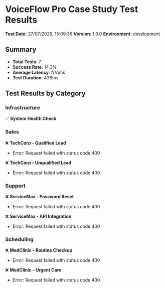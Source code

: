 # VoiceFlow Pro Case Study Test Results

**Test Date**: 27/07/2025, 15:09:35
**Version**: 1.0.0
**Environment**: development

## Summary

- **Total Tests**: 7
- **Success Rate**: 14.3%
- **Average Latency**: N/Ams
- **Test Duration**: 438ms

## Test Results by Category

### Infrastructure

✅ **System Health Check**

### Sales

❌ **TechCorp - Qualified Lead**
   - Error: Request failed with status code 400

❌ **TechCorp - Unqualified Lead**
   - Error: Request failed with status code 400

### Support

❌ **ServiceMax - Password Reset**
   - Error: Request failed with status code 400

❌ **ServiceMax - API Integration**
   - Error: Request failed with status code 400

### Scheduling

❌ **MedClinic - Routine Checkup**
   - Error: Request failed with status code 400

❌ **MedClinic - Urgent Care**
   - Error: Request failed with status code 400

